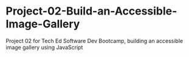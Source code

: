# Project-02-Build-an-Accessible-Image-Gallery
Project 02 for Tech Ed Software Dev Bootcamp, building an accessible image gallery using JavaScript
